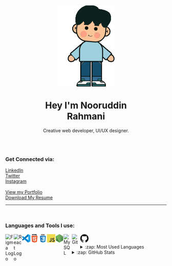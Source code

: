 <p align="center">
  <img  src="./character(gif).gif" />
</p>

<summary align=center ><h1>Hey I'm Nooruddin<br>Rahmani</h1></Summary>
<p align=center>Creative web developer, UI/UX designer.</p>

<br>
<br>

### Get Connected via:


[LinkedIn](https://www.linkedin.com/in/noor-rahmani/)
<br>
[Twitter](https://twitter.com/Nooruddinrahma4/)
 <br>
 [Instagram](https://www.instagram.com/noor_rahmani.me/)
<br>
<br>
[View my Portfolio](https://nooruddin-rahmani.github.io/)
<br>
 [Download My Resume](https://drive.google.com/file/d/1DgHTxC4dTu8hN_9gAsuXQrDAevF8ewr0/view?usp=sharing/)

---

<br />

### Languages and Tools I use:
[<img align="left" alt="Figma Logo" width="26px" src="https://www.vectorlogo.zone/logos/figma/figma-icon.svg" />][figma]
[<img align="left" alt="React Logo" width="26px" src="https://www.vectorlogo.zone/logos/reactjs/reactjs-icon.svg" />][react]
[<img align="left" alt="Visual Studio Code" width="26px" src="https://raw.githubusercontent.com/github/explore/80688e429a7d4ef2fca1e82350fe8e3517d3494d/topics/visual-studio-code/visual-studio-code.png" />][vscode]
[<img align="left" alt="HTML5" width="26px" src="https://raw.githubusercontent.com/github/explore/80688e429a7d4ef2fca1e82350fe8e3517d3494d/topics/html/html.png" />][html]
[<img align="left" alt="CSS3" width="26px" src="https://raw.githubusercontent.com/github/explore/80688e429a7d4ef2fca1e82350fe8e3517d3494d/topics/css/css.png" />][css]
[<img align="left" alt="JavaScript" width="26px" src="https://raw.githubusercontent.com/github/explore/80688e429a7d4ef2fca1e82350fe8e3517d3494d/topics/javascript/javascript.png" />][javascript]
[<img align="left" alt="Node.js" width="26px" src="https://raw.githubusercontent.com/github/explore/80688e429a7d4ef2fca1e82350fe8e3517d3494d/topics/nodejs/nodejs.png" />][nodejs]
[<img align="left" alt="MySQL" width="26px" src="https://www.vectorlogo.zone/logos/mysql/mysql-icon.svg" />][mysql]
[<img align="left" alt="Git" width="26px" src="https://www.vectorlogo.zone/logos/git-scm/git-scm-icon.svg" />][git]
[<img align="left" alt="GitHub" width="26px" src="https://raw.githubusercontent.com/github/explore/78df643247d429f6cc873026c0622819ad797942/topics/github/github.png" />][github]
<br>
<details>
  <summary>:zap: Most Used Languages</summary>

<img align="left" alt="Anna's GitHub Top Languages" src="https://github-readme-stats.vercel.app/api/top-langs/?username=nooruddin-rahmani" />

</details>

<details>
  <summary>:zap: GitHub Stats</summary>

  <img align="left" alt="Anna's GitHub Stats" src="https://github-readme-stats.vercel.app/api?username=nooruddin-rahmani&show_icons=true&hide_border=false" />

</details>


[html]: https://devdocs.io/html/
[figma]: https://figma.com/
[react]: https://reactjs.org/
[css]: https://www.devdocs.io/css/
[github]: https://github.com/
[git]: https://git-scm.com/
[mysql]: https://www.mysql.com/
[nodejs]: https://www.nodejs.org/
[javascript]: https://www.javascript.com/
[vscode]:https://code.visualstudio.com/
